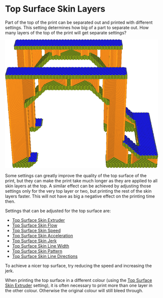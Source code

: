 Top Surface Skin Layers
====
Part of the top of the print can be separated out and printed with different settings. This setting determines how big of a part to separate out. How many layers of the top of the print will get separate settings?

<!--screenshot {
"image_path": "roofing_layer_count.png",
"models": [
    {
        "script": "question_stick_clip.scad",
        "transformation": ["scale(0.5)"]
    }
],
"camera_position": [0, -90, 60],
"settings": {
    "wall_line_count": 0,
    "skin_outline_count": 0,
    "roofing_layer_count": 1,
    "speed_roofing": 10,
    "cool_min_layer_time": 1,
    "roofing_extruder_nr": 1
},
"colour_scheme": "speed",
"colours": 32
}-->
![The highest layer of the top is printed slower (blue) than the rest of the skin (green)](images/roofing_layer_count.png)

Some settings can greatly improve the quality of the top surface of the print, but they can make the print take much longer as they are applied to all skin layers at the top. A similar effect can be achieved by adjusting those settings only for the very top layer or two, but printing the rest of the skin layers faster. This will not have as big a negative effect on the printing time then.

Settings that can be adjusted for the top surface are:
* [Top Surface Skin Extruder](roofing_extruder_nr.md)
* [Top Surface Skin Flow](roofing_material_flow.md)
* [Top Surface Skin Speed](./speed_roofing.md)
* [Top Surface Skin Acceleration](./acceleration_roofing.md)
* [Top Surface Skin Jerk](./jerk_roofing.md)
* [Top Surface Skin Line Width](roofing_line_width.md)
* [Top Surface Skin Pattern](roofing_pattern.md)
* [Top Surface Skin Line Directions](roofing_angles.md)

To achieve a nicer top surface, try reducing the speed and increasing the jerk.

When printing the top surface in a different colour (using the [Top Surface Skin Extruder](roofing_extruder_nr.md) setting), it is often necessary to print more than one layer in the other colour. Otherwise the original colour will still bleed through.